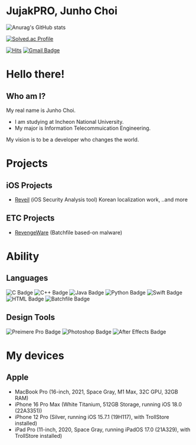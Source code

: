 # JujakPRO, Junho Choi
![Anurag's GitHub stats](https://github-readme-stats.vercel.app/api?username=JujakPRO&show_icons=true&theme=radical)

[![Solved.ac Profile](http://mazassumnida.wtf/api/v2/generate_badge?boj=jujakpro)](https://solved.ac/jujakpro/)  

[![Hits](https://hits.seeyoufarm.com/api/count/incr/badge.svg?url=https%3A%2F%2Fgithub.com%2FJujakPRO%2Fhit-counter&count_bg=%2306BAE3&title_bg=%23555555&icon=&icon_color=%23E7E7E7&title=hits&edge_flat=false)](https://hits.seeyoufarm.com) [![Gmail Badge](https://img.shields.io/badge/Gmail-d14836?style=flat-square&logo=Gmail&logoColor=white&link=mailto:backup040490@gmail.com)](backup040490@gmail.com)

# Hello there!
## Who am I?

My real name is Junho Choi.
- I am studying at Incheon National University.
- My major is Information Telecommuication Engineering.

My vision is to be a developer who changes the world.

# Projects
## iOS Projects
- [Reveil](https://github.com/Lessica/Reveil) (iOS Security Analysis tool) Korean localization work, ..and more

## ETC Projects
- [RevengeWare](https://github.com/JujakPRO/RevengeWare) (Batchfile based-on malware)

# Ability
## Languages
![C Badge](https://img.shields.io/badge/C-2%2F10-skyblue) ![C++ Badge](https://img.shields.io/badge/C++-2%2F10-blue) ![Java Badge](https://img.shields.io/badge/Java-4%2F10-red) ![Python Badge](https://img.shields.io/badge/Python-3%2F10-yellow) ![Swift Badge](https://img.shields.io/badge/Swift-2%2F10-orange) ![HTML Badge](https://img.shields.io/badge/HTML-2%2F10-orange) ![Batchfile Badge](https://img.shields.io/badge/Batch-5%2F10-gray)

## Design Tools
![Preimere Pro Badge](https://img.shields.io/badge/Premiere_Pro-6%2F10-purple) ![Photoshop Badge](https://img.shields.io/badge/Photoshop-5%2F10-blue) ![After Effects Badge](https://img.shields.io/badge/After_Effects-2%2F10-purple)

# My devices
## Apple
- MacBook Pro (16-inch, 2021, Space Gray, M1 Max, 32C GPU, 32GB RAM)
- iPhone 16 Pro Max (White Titanium, 512GB Storage, running iOS 18.0 (22A3351))
- iPhone 12 Pro (Silver, running iOS 15.7.1 (19H117), with TrollStore installed)
- iPad Pro (11-inch, 2020, Space Gray, running iPadOS 17.0 (21A329), with TrollStore installed)
